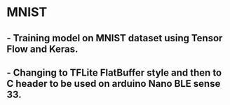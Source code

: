 # MNIST
## - Training model on MNIST dataset using Tensor Flow and Keras. 
## - Changing to TFLite FlatBuffer style and then to C header to be used on arduino Nano BLE sense 33. 
